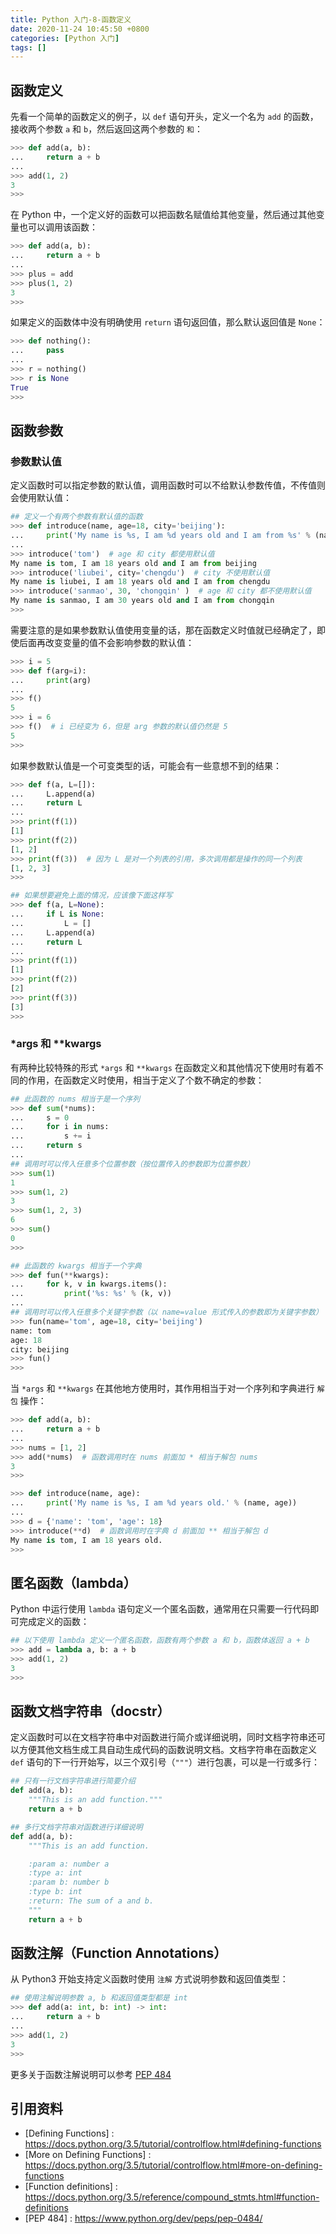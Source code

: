 ```yaml
---
title: Python 入门-8-函数定义
date: 2020-11-24 10:45:50 +0800
categories: [Python 入门]
tags: []
---
```


## 函数定义

先看一个简单的函数定义的例子，以 `def` 语句开头，定义一个名为 `add` 的函数，接收两个参数 `a` 和 `b`，然后返回这两个参数的 `和`：

```python
>>> def add(a, b):
...     return a + b
...
>>> add(1, 2)
3
>>>
```

在 Python 中，一个定义好的函数可以把函数名赋值给其他变量，然后通过其他变量也可以调用该函数：

```python
>>> def add(a, b):
...     return a + b
...
>>> plus = add
>>> plus(1, 2)
3
>>>
```

如果定义的函数体中没有明确使用 `return` 语句返回值，那么默认返回值是 `None`：

```python
>>> def nothing():
...     pass
...
>>> r = nothing()
>>> r is None
True
>>>
```

## 函数参数

### 参数默认值

定义函数时可以指定参数的默认值，调用函数时可以不给默认参数传值，不传值则会使用默认值：

```python
## 定义一个有两个参数有默认值的函数
>>> def introduce(name, age=18, city='beijing'):
...     print('My name is %s, I am %d years old and I am from %s' % (name, age, city))
...
>>> introduce('tom')  # age 和 city 都使用默认值
My name is tom, I am 18 years old and I am from beijing
>>> introduce('liubei', city='chengdu')  # city 不使用默认值
My name is liubei, I am 18 years old and I am from chengdu
>>> introduce('sanmao', 30, 'chongqin' )  # age 和 city 都不使用默认值
My name is sanmao, I am 30 years old and I am from chongqin
>>>
```

需要注意的是如果参数默认值使用变量的话，那在函数定义时值就已经确定了，即使后面再改变变量的值不会影响参数的默认值：

```python
>>> i = 5
>>> def f(arg=i):
...     print(arg)
...
>>> f()
5
>>> i = 6
>>> f()  # i 已经变为 6，但是 arg 参数的默认值仍然是 5
5
>>>
```

如果参数默认值是一个可变类型的话，可能会有一些意想不到的结果：

```python
>>> def f(a, L=[]):
...     L.append(a)
...     return L
...
>>> print(f(1))
[1]
>>> print(f(2))
[1, 2]
>>> print(f(3))  # 因为 L 是对一个列表的引用，多次调用都是操作的同一个列表
[1, 2, 3]
>>>

## 如果想要避免上面的情况，应该像下面这样写
>>> def f(a, L=None):
...     if L is None:
...         L = []
...     L.append(a)
...     return L
...
>>> print(f(1))
[1]
>>> print(f(2))
[2]
>>> print(f(3))
[3]
>>>
```

### *args 和 **kwargs

有两种比较特殊的形式 `*args` 和 `**kwargs` 在函数定义和其他情况下使用时有着不同的作用，在函数定义时使用，相当于定义了个数不确定的参数：

```python
## 此函数的 nums 相当于是一个序列
>>> def sum(*nums):
...     s = 0
...     for i in nums:
...         s += i
...     return s
...
## 调用时可以传入任意多个位置参数（按位置传入的参数即为位置参数）
>>> sum(1) 
1
>>> sum(1, 2)
3
>>> sum(1, 2, 3)
6
>>> sum() 
0
>>>
```

```python
## 此函数的 kwargs 相当于一个字典
>>> def fun(**kwargs):
...     for k, v in kwargs.items():
...         print('%s: %s' % (k, v))
...
## 调用时可以传入任意多个关键字参数（以 name=value 形式传入的参数即为关键字参数）
>>> fun(name='tom', age=18, city='beijing')
name: tom
age: 18
city: beijing
>>> fun()
>>>
```

当 `*args` 和 `**kwargs` 在其他地方使用时，其作用相当于对一个序列和字典进行 `解包` 操作：

```python
>>> def add(a, b):
...     return a + b
...
>>> nums = [1, 2]
>>> add(*nums)  # 函数调用时在 nums 前面加 * 相当于解包 nums
3
>>>
```

```python
>>> def introduce(name, age):
...     print('My name is %s, I am %d years old.' % (name, age))
...
>>> d = {'name': 'tom', 'age': 18}
>>> introduce(**d)  # 函数调用时在字典 d 前面加 ** 相当于解包 d
My name is tom, I am 18 years old.
>>>
```

## 匿名函数（lambda）

Python 中运行使用 `lambda` 语句定义一个匿名函数，通常用在只需要一行代码即可完成定义的函数：

```python
## 以下使用 lambda 定义一个匿名函数，函数有两个参数 a 和 b，函数体返回 a + b
>>> add = lambda a, b: a + b
>>> add(1, 2)
3
>>>
```

## 函数文档字符串（docstr）

定义函数时可以在文档字符串中对函数进行简介或详细说明，同时文档字符串还可以方便其他文档生成工具自动生成代码的函数说明文档。文档字符串在函数定义 `def` 语句的下一行开始写，以三个双引号（`"""`）进行包裹，可以是一行或多行：

```python
## 只有一行文档字符串进行简要介绍
def add(a, b):
    """This is an add function."""
    return a + b

## 多行文档字符串对函数进行详细说明
def add(a, b):
    """This is an add function.

    :param a: number a
    :type a: int
    :param b: number b
    :type b: int
    :return: The sum of a and b.
    """
    return a + b
```

## 函数注解（Function Annotations）

从 Python3 开始支持定义函数时使用 `注解` 方式说明参数和返回值类型：

```python
## 使用注解说明参数 a, b 和返回值类型都是 int
>>> def add(a: int, b: int) -> int:
...     return a + b
...
>>> add(1, 2)
3
>>>
```

更多关于函数注解说明可以参考 [PEP 484](https://www.python.org/dev/peps/pep-0484/)

## 引用资料

- [Defining Functions] : https://docs.python.org/3.5/tutorial/controlflow.html#defining-functions  
- [More on Defining Functions] : https://docs.python.org/3.5/tutorial/controlflow.html#more-on-defining-functions  
- [Function definitions] : https://docs.python.org/3.5/reference/compound_stmts.html#function-definitions  
- [PEP 484] : https://www.python.org/dev/peps/pep-0484/
